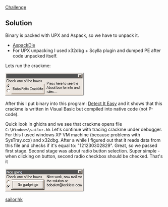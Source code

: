 [Challenge](https://crackmes.one/crackme/5ab77f5333c5d40ad448c0d3)

## Solution
Binary is packed with UPX and Aspack, so we have to unpack it.
* [AspackDie](https://www.aldeid.com/wiki/AspackDie)
* For UPX unpacking I used x32dbg + Scylla plugin and dumped PE after code unpacked itself.

Lets run the crackme:

![crackme](./img/crackme.png)

After this I put binary into this program: [Detect It Easy](https://horsicq.github.io/) and it shows that this crackme is written in Visual Basic but compiled into native code (not P-code).

Quick look in ghidra and we see that crackme opens file `C:\Windows\sailor.hk`
Let's continue with tracing crackme under debugger. For this I used windows XP VM machine (because problems with SysTray.ocx)  and x32dbg. 
After a while I figured out that it reads data from this file and checks if it's equal to: "121230302829". Great, so we passed first stage. Second stage was about radio button selection. Super simple - when clicking on button, second radio checkbox should be checked. That's it

![win](./img/win.png)

[sailor.hk](./sailor.hk)
